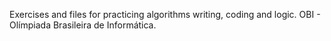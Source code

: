 Exercises and files for practicing algorithms writing, coding and logic.
OBI - Olímpiada Brasileira de Informática.